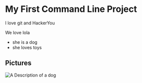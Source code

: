 # My First Command Line Project

I love git and HackerYou

We love lola

* she is a dog
* she loves toys

## Pictures

![A Description of a dog](http://nicenicejpg.com/200/200)

